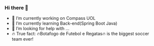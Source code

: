 ### Hi there 👋

- 🔭 I’m currently working on Compass UOL
- 🌱 I’m currently learning Back-end(Spring Boot Java)
- 🤔 I’m looking for help with ...
- 🔥 True fact: 🔥Botafogo de Futebol e Regatas🔥  is the biggest soccer team ever!

